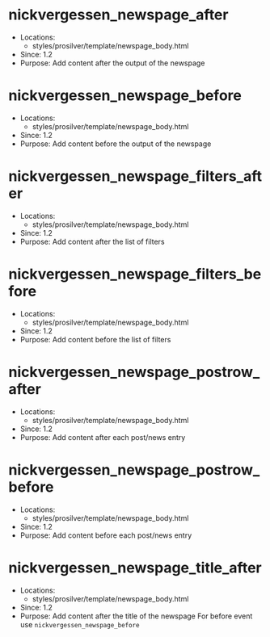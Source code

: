 nickvergessen_newspage_after
===
* Locations:
    + styles/prosilver/template/newspage_body.html
* Since: 1.2
* Purpose: Add content after the output of the newspage

nickvergessen_newspage_before
===
* Locations:
    + styles/prosilver/template/newspage_body.html
* Since: 1.2
* Purpose: Add content before the output of the newspage

nickvergessen_newspage_filters_after
===
* Locations:
    + styles/prosilver/template/newspage_body.html
* Since: 1.2
* Purpose: Add content after the list of filters

nickvergessen_newspage_filters_before
===
* Locations:
    + styles/prosilver/template/newspage_body.html
* Since: 1.2
* Purpose: Add content before the list of filters

nickvergessen_newspage_postrow_after
===
* Locations:
    + styles/prosilver/template/newspage_body.html
* Since: 1.2
* Purpose: Add content after each post/news entry

nickvergessen_newspage_postrow_before
===
* Locations:
    + styles/prosilver/template/newspage_body.html
* Since: 1.2
* Purpose: Add content before each post/news entry

nickvergessen_newspage_title_after
===
* Locations:
    + styles/prosilver/template/newspage_body.html
* Since: 1.2
* Purpose: Add content after the title of the newspage
For before event use `nickvergessen_newspage_before`
